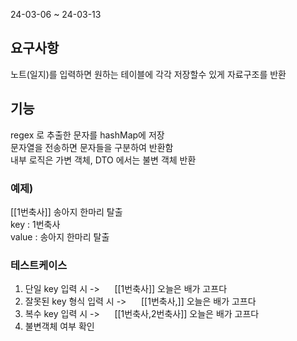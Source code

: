 24-03-06 ~ 24-03-13

## 요구사항
노트(일지)를 입력하면 원하는 테이블에 각각 저장할수 있게 자료구조를 반환

## 기능
regex 로 추출한 문자를 hashMap에 저장<br>
문자열을 전송하면 문자들을 구분하여 반환함<br>
내부 로직은 가변 객체, DTO 에서는 불변 객체 반환

### 예제)
[[1번축사]] 송아지 한마리 탈출<br>
key : 1번축사<br> value : 송아지 한마리 탈출

### 테스트케이스
1. 단일 key 입력 시 ->  &nbsp; &nbsp; &nbsp;[[1번축사]] 오늘은 배가 고프다
2. 잘못된 key 형식 입력 시 ->  &nbsp; &nbsp; &nbsp;[[1번축사,]] 오늘은 배가 고프다
3. 복수 key 입력 시 ->  &nbsp; &nbsp; &nbsp;[[1번축사,2번축사]] 오늘은 배가 고프다
4. 불변객체 여부 확인



